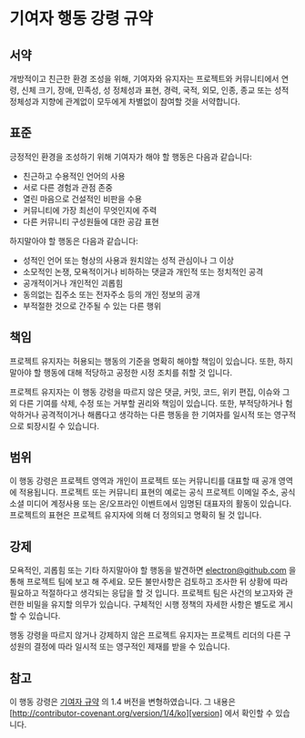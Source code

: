 # 기여자 행동 강령 규약

## 서약

개방적이고 친근한 환경 조성을 위해, 기여자와 유지자는 프로젝트와 커뮤니티에서
연령, 신체 크기, 장애, 민족성, 성 정체성과 표현, 경력, 국적, 외모, 인종, 종교
또는 성적 정체성과 지향에 관계없이 모두에게 차별없이 참여할 것을 서약합니다.

## 표준

긍정적인 환경을 조성하기 위해 기여자가 해야 할 행동은 다음과 같습니다:

* 친근하고 수용적인 언어의 사용
* 서로 다른 경험과 관점 존중
* 열린 마음으로 건설적인 비판을 수용
* 커뮤니티에 가장 최선이 무엇인지에 주력
* 다른 커뮤니티 구성원들에 대한 공감 표현

하지말아야 할 행동은 다음과 같습니다:

* 성적인 언어 또는 형상의 사용과 원치않는 성적 관심이나 그 이상
* 소모적인 논쟁, 모욕적이거나 비하하는 댓글과 개인적 또는 정치적인 공격
* 공개적이거나 개인적인 괴롭힘
* 동의없는 집주소 또는 전자주소 등의 개인 정보의 공개
* 부적절한 것으로 간주될 수 있는 다른 행위

## 책임

프로젝트 유지자는 허용되는 행동의 기준을 명확히 해야할 책임이 있습니다. 또한,
하지말아야 할 행동에 대해 적당하고 공정한 시정 조치를 취할 것 입니다.

프로젝트 유지자는 이 행동 강령을 따르지 않은 댓글, 커밋, 코드, 위키 편집,
이슈와 그 외 다른 기여를 삭제, 수정 또는 거부할 권리와 책임이 있습니다. 또한,
부적당하거나 험악하거나 공격적이거나 해롭다고 생각하는 다른 행동을 한 기여자를
일시적 또는 영구적으로 퇴장시킬 수 있습니다.

## 범위

이 행동 강령은 프로젝트 영역과 개인이 프로젝트 또는 커뮤니티를 대표할 때 공개
영역에 적용됩니다. 프로젝트 또는 커뮤니티 표현의 예로는 공식 프로젝트 이메일
주소, 공식 소셜 미디어 계정사용 또는 온/오프라인 이벤트에서 임명된 대표자의
활동이 있습니다. 프로젝트의 표현은 프로젝트 유지자에 의해 더 정의되고 명확히 될
것 입니다.

## 강제

모욕적인, 괴롭힘 또는 기타 하지말아야 할 행동을 발견하면
[electron@github.com](mailto:electron@github.com) 을 통해 프로젝트 팀에 보고 해
주세요. 모든 불만사항은 검토하고 조사한 뒤 상황에 따라 필요하고 적절하다고
생각되는 응답을 할 것 입니다. 프로젝트 팀은 사건의 보고자와 관련한 비밀을
유지할 의무가 있습니다. 구체적인 시행 정책의 자세한 사항은 별도로 게시할 수
있습니다.

행동 강령을 따르지 않거나 강제하지 않은 프로젝트 유지자는 프로젝트 리더의 다른
구성원의 결정에 따라 일시적 또는 영구적인 제재를 받을 수 있습니다.

## 참고

이 행동 강령은 [기여자 규약][homepage] 의 1.4 버전을 변형하였습니다. 그 내용은
[http://contributor-covenant.org/version/1/4/ko][version] 에서 확인할 수
있습니다.

[homepage]: http://contributor-covenant.org
[version]: http://contributor-covenant.org/version/1/4/ko/
